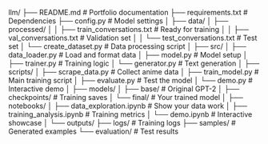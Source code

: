 llm/
├── README.md                           # Portfolio documentation
├── requirements.txt                    # Dependencies
├── config.py                          # Model settings
│
├── data/
│   ├── processed/
│   │   ├── train_conversations.txt     # Ready for training
│   │   ├── val_conversations.txt       # Validation set
│   │   └── test_conversations.txt      # Test set
│   └── create_dataset.py              # Data processing script
│
├── src/
│   ├── data_loader.py                 # Load and format data
│   ├── model.py                       # Model setup
│   ├── trainer.py                     # Training logic
│   └── generator.py                   # Text generation
│
├── scripts/
│   ├── scrape_data.py                 # Collect anime data
│   ├── train_model.py                 # Main training script
│   ├── evaluate.py                    # Test the model
│   └── demo.py                        # Interactive demo
│
├── models/
│   ├── base/                          # Original GPT-2
│   ├── checkpoints/                   # Training saves
│   └── final/                         # Your trained model
│
├── notebooks/
│   ├── data_exploration.ipynb         # Show your data work
│   ├── training_analysis.ipynb        # Training metrics
│   └── demo.ipynb                     # Interactive showcase
│
└── outputs/
    ├── logs/                          # Training logs
    ├── samples/                       # Generated examples
    └── evaluation/                    # Test results
